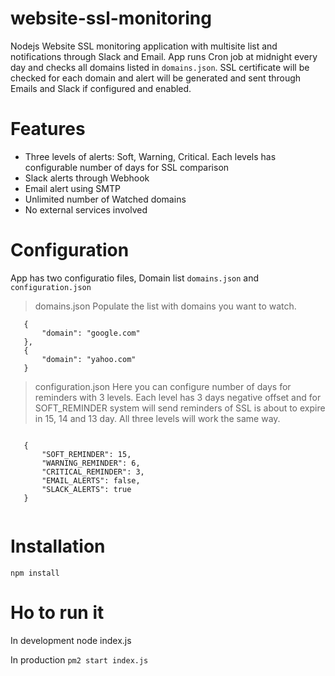 # website-ssl-monitoring
Nodejs Website SSL monitoring application with multisite list and notifications through Slack and Email. 
App runs Cron job at midnight every day and checks all domains listed in ` domains.json `. SSL certificate will be checked for each domain and alert will be generated and sent through Emails and Slack if configured and enabled. 


# Features
 - Three levels of alerts: Soft, Warning, Critical. Each levels has configurable number of days for SSL comparison
 - Slack alerts through Webhook
 - Email alert using SMTP
 - Unlimited number of Watched domains
 - No external services involved
 
 
 # Configuration
 App has two configuratio files, Domain list ` domains.json ` and ` configuration.json `
 
 > domains.json
 Populate the list with domains you want to watch.
 ```
    { 
        "domain": "google.com"
    },
    { 
        "domain": "yahoo.com"
    }
 
 ```
 
 > configuration.json
 Here you can configure number of days for reminders with 3 levels. Each level has 3 days negative offset and for SOFT_REMINDER system will send reminders of SSL is about to expire in 15, 14 and 13 day. All three levels will work the same way.

 ```
 
    { 
        "SOFT_REMINDER": 15,
        "WARNING_REMINDER": 6,
        "CRITICAL_REMINDER": 3,
        "EMAIL_ALERTS": false,
        "SLACK_ALERTS": true
    }
    
```
# Installation

` npm install `

# Ho to run it

In development
node index.js

In production
` pm2 start index.js `

